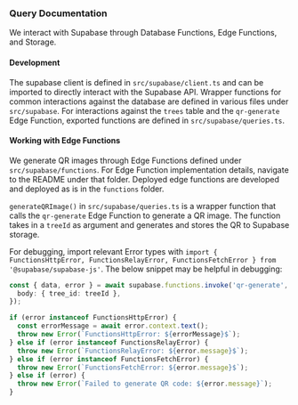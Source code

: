 ### Query Documentation

We interact with Supabase through Database Functions, Edge Functions, and Storage.

#### Development

The supabase client is defined in `src/supabase/client.ts` and can be imported to directly interact with the Supabase API. Wrapper functions for common interactions against the database are defined in various files under `src/supabase`. For interactions against the `trees` table and the `qr-generate` Edge Function, exported functions are defined in `src/supabase/queries.ts`.

#### Working with Edge Functions

We generate QR images through Edge Functions defined under `src/supabase/functions`. For Edge Function implementation details, navigate to the README under that folder. Deployed edge functions are developed and deployed as is in the `functions` folder.

`generateQRImage()` in `src/supabase/queries.ts` is a wrapper function that calls the `qr-generate` Edge Function to generate a QR image. The function takes in a `treeId` as argument and generates and stores the QR to Supabase storage.

For debugging, import relevant Error types with `import { FunctionsHttpError, FunctionsRelayError, FunctionsFetchError } from '@supabase/supabase-js'`. The below snippet may be helpful in debugging:

```typescript
const { data, error } = await supabase.functions.invoke('qr-generate', {
  body: { tree_id: treeId },
});

if (error instanceof FunctionsHttpError) {
  const errorMessage = await error.context.text();
  throw new Error(`FunctionsHttpError: ${errorMessage}$`);
} else if (error instanceof FunctionsRelayError) {
  throw new Error(`FunctionsRelayError: ${error.message}$`);
} else if (error instanceof FunctionsFetchError) {
  throw new Error(`FunctionsFetchError: ${error.message}$`);
} else if (error) {
  throw new Error(`Failed to generate QR code: ${error.message}`);
}
```
